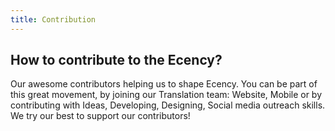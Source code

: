 ```yaml
---
title: Contribution
---
```


## How to contribute to the Ecency?

Our awesome contributors helping us to shape Ecency. You can be part of this great movement, by joining our Translation team: Website, Mobile or by contributing with Ideas, Developing, Designing, Social media outreach skills. We try our best to support our contributors!
